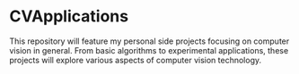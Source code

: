 # CVApplications

This repository will feature my personal side projects focusing on computer vision in general. From basic algorithms to experimental applications, these projects will explore various aspects of computer vision technology.
